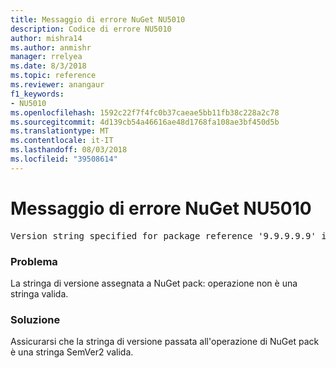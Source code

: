 ```yaml
---
title: Messaggio di errore NuGet NU5010
description: Codice di errore NU5010
author: mishra14
ms.author: anmishr
manager: rrelyea
ms.date: 8/3/2018
ms.topic: reference
ms.reviewer: anangaur
f1_keywords:
- NU5010
ms.openlocfilehash: 1592c22f7f4fc0b37caeae5bb11fb38c228a2c78
ms.sourcegitcommit: 4d139cb54a46616ae48d1768fa108ae3bf450d5b
ms.translationtype: MT
ms.contentlocale: it-IT
ms.lasthandoff: 08/03/2018
ms.locfileid: "39508614"
---
```

# <a name="nuget-error-nu5010"></a>Messaggio di errore NuGet NU5010
<pre>Version string specified for package reference '9.9.9.9.9' is invalid.</pre>

### <a name="issue"></a>Problema

La stringa di versione assegnata a NuGet pack: operazione non è una stringa valida.


### <a name="solution"></a>Soluzione

Assicurarsi che la stringa di versione passata all'operazione di NuGet pack è una stringa SemVer2 valida.

